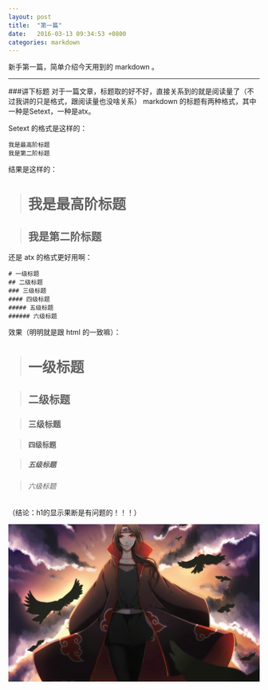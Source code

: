 ```yaml
---
layout: post
title:  "第一篇"
date:   2016-03-13 09:34:53 +0800
categories: markdown
---
```

新手第一篇，简单介绍今天用到的 markdown 。
<br>
<hr>

###讲下标题
对于一篇文章，标题取的好不好，直接关系到的就是阅读量了（不过我讲的只是格式，跟阅读量也没啥关系）
markdown 的标题有两种格式，其中一种是Setext，一种是atx。

Setext 的格式是这样的：

	我是最高阶标题
	我是第二阶标题

结果是这样的：

>我是最高阶标题<br>
>=======================

>我是第二阶标题<br>
>----------------

还是 atx 的格式更好用啊：

    # 一级标题
	## 二级标题
	### 三级标题
	#### 四级标题
	##### 五级标题
	###### 六级标题

效果（明明就是跟 html 的一致嘛）：

># 一级标题

>## 二级标题<br>

>### 三级标题<br>

>#### 四级标题<br>

>##### 五级标题<br>

>###### 六级标题

（结论：h1的显示果断是有问题的！！！）

![Alt text](/imgs/100.jpg)



